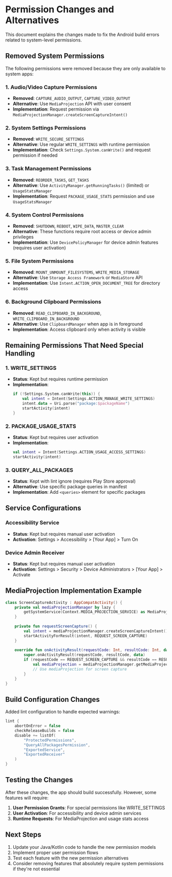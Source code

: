 # Permission Changes and Alternatives

This document explains the changes made to fix the Android build errors related to system-level permissions.

## Removed System Permissions

The following permissions were removed because they are only available to system apps:

### 1. Audio/Video Capture Permissions
- **Removed**: `CAPTURE_AUDIO_OUTPUT`, `CAPTURE_VIDEO_OUTPUT`
- **Alternative**: Use `MediaProjection` API with user consent
- **Implementation**: Request permission via `MediaProjectionManager.createScreenCaptureIntent()`

### 2. System Settings Permissions
- **Removed**: `WRITE_SECURE_SETTINGS`
- **Alternative**: Use regular `WRITE_SETTINGS` with runtime permission
- **Implementation**: Check `Settings.System.canWrite()` and request permission if needed

### 3. Task Management Permissions
- **Removed**: `REORDER_TASKS`, `GET_TASKS`
- **Alternative**: Use `ActivityManager.getRunningTasks()` (limited) or `UsageStatsManager`
- **Implementation**: Request `PACKAGE_USAGE_STATS` permission and use `UsageStatsManager`

### 4. System Control Permissions
- **Removed**: `SHUTDOWN`, `REBOOT`, `WIPE_DATA`, `MASTER_CLEAR`
- **Alternative**: These functions require root access or device admin privileges
- **Implementation**: Use `DevicePolicyManager` for device admin features (requires user activation)

### 5. File System Permissions
- **Removed**: `MOUNT_UNMOUNT_FILESYSTEMS`, `WRITE_MEDIA_STORAGE`
- **Alternative**: Use `Storage Access Framework` or `MediaStore` API
- **Implementation**: Use `Intent.ACTION_OPEN_DOCUMENT_TREE` for directory access

### 6. Background Clipboard Permissions
- **Removed**: `READ_CLIPBOARD_IN_BACKGROUND`, `WRITE_CLIPBOARD_IN_BACKGROUND`
- **Alternative**: Use `ClipboardManager` when app is in foreground
- **Implementation**: Access clipboard only when activity is visible

## Remaining Permissions That Need Special Handling

### 1. WRITE_SETTINGS
- **Status**: Kept but requires runtime permission
- **Implementation**: 
  ```kotlin
  if (!Settings.System.canWrite(this)) {
      val intent = Intent(Settings.ACTION_MANAGE_WRITE_SETTINGS)
      intent.data = Uri.parse("package:$packageName")
      startActivity(intent)
  }
  ```

### 2. PACKAGE_USAGE_STATS
- **Status**: Kept but requires user activation
- **Implementation**:
  ```kotlin
  val intent = Intent(Settings.ACTION_USAGE_ACCESS_SETTINGS)
  startActivity(intent)
  ```

### 3. QUERY_ALL_PACKAGES
- **Status**: Kept with lint ignore (requires Play Store approval)
- **Alternative**: Use specific package queries in manifest
- **Implementation**: Add `<queries>` element for specific packages

## Service Configurations

### Accessibility Service
- **Status**: Kept but requires manual user activation
- **Activation**: Settings > Accessibility > [Your App] > Turn On

### Device Admin Receiver
- **Status**: Kept but requires manual user activation
- **Activation**: Settings > Security > Device Administrators > [Your App] > Activate

## MediaProjection Implementation Example

```kotlin
class ScreenCaptureActivity : AppCompatActivity() {
    private val mediaProjectionManager by lazy {
        getSystemService(Context.MEDIA_PROJECTION_SERVICE) as MediaProjectionManager
    }
    
    private fun requestScreenCapture() {
        val intent = mediaProjectionManager.createScreenCaptureIntent()
        startActivityForResult(intent, REQUEST_SCREEN_CAPTURE)
    }
    
    override fun onActivityResult(requestCode: Int, resultCode: Int, data: Intent?) {
        super.onActivityResult(requestCode, resultCode, data)
        if (requestCode == REQUEST_SCREEN_CAPTURE && resultCode == RESULT_OK) {
            val mediaProjection = mediaProjectionManager.getMediaProjection(resultCode, data!!)
            // Use mediaProjection for screen capture
        }
    }
}
```

## Build Configuration Changes

Added lint configuration to handle expected warnings:
```kotlin
lint {
    abortOnError = false
    checkReleaseBuilds = false
    disable += listOf(
        "ProtectedPermissions",
        "QueryAllPackagesPermission",
        "ExportedService",
        "ExportedReceiver"
    )
}
```

## Testing the Changes

After these changes, the app should build successfully. However, some features will require:

1. **User Permission Grants**: For special permissions like WRITE_SETTINGS
2. **User Activation**: For accessibility and device admin services
3. **Runtime Requests**: For MediaProjection and usage stats access

## Next Steps

1. Update your Java/Kotlin code to handle the new permission models
2. Implement proper user permission flows
3. Test each feature with the new permission alternatives
4. Consider removing features that absolutely require system permissions if they're not essential